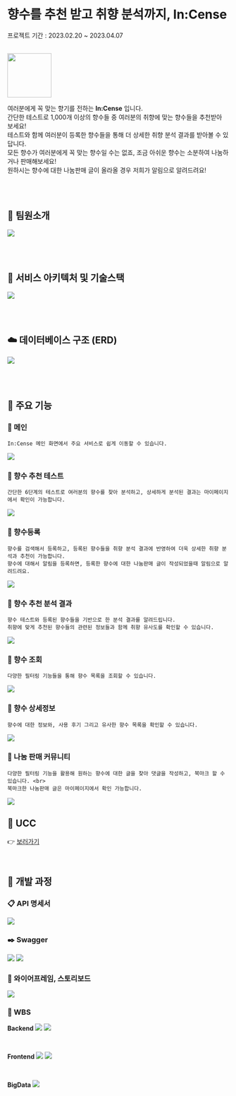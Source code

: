 # **향수를 추천 받고 취향 분석까지, In:Cense**

프로젝트 기간 : 2023.02.20 ~ 2023.04.07

<br>

<img src=".\document\images\logo.png" width="100" height="100">

<br>

여러분에게 꼭 맞는 향기를 전하는 **In:Cense** 입니다. <br>
간단한 테스트로 1,000개 이상의 향수들 중 여러분의 취향에 맞는 향수들을 추천받아 보세요! <br>
테스트와 함께 여러분이 등록한 향수들을 통해 더 상세한 취향 분석 결과를 받아볼 수 있답니다. <br> 
모든 향수가 여러분에게 꼭 맞는 향수일 수는 없죠, 조금 아쉬운 향수는 소분하여 나눔하거나 판매해보세요! <br> 
원하시는 향수에 대한 나눔판매 글이 올라올 경우 저희가 알림으로 알려드려요!


<br><br>

## 🚴 팀원소개

<img src=".\document\images\팀원소개.jpg">

<br><br>

## 🔌 서비스 아키텍처 및 기술스택
<img src=".\document\images\아키텍쳐.png">

<br><br>

## ☁️ 데이터베이스 구조 (ERD)
<img src=".\document\images\erd.jpg">


<br><br>

## 🌈 주요 기능

### **🌷 메인**
```
In:Cense 메인 화면에서 주요 서비스로 쉽게 이동할 수 있습니다.  
```
<img src=".\document\images\메인.gif">

<br>

### **🌷 향수 추천 테스트**
```
간단한 6단계의 테스트로 여러분의 향수를 찾아 분석하고, 상세하게 분석된 결과는 마이페이지에서 확인이 가능합니다. 
```
<img src=".\document\images\향수테스트.gif">

<br>


### **🌷 향수등록**
```
향수를 검색해서 등록하고, 등록된 향수들을 취향 분석 결과에 반영하여 더욱 상세한 취향 분석과 추천이 가능합니다.
향수에 대해서 알림을 등록하면, 등록한 향수에 대한 나눔판매 글이 작성되었을때 알림으로 알려드려요. 
```
<img src=".\document\images\향수등록.gif">

<br>


### **🌷 향수 추천 분석 결과**
```
향수 테스트와 등록된 향수들을 기반으로 한 분석 결과를 알려드립니다.
취향에 맞게 추천된 향수들의 관련된 정보들과 함께 취향 유사도를 확인할 수 있습니다.  
```
<img src=".\document\images\향수분석.gif">

<br>

### **🌷 향수 조회**
```
다양한 필터링 기능들을 통해 향수 목록을 조회할 수 있습니다. 
```
<img src=".\document\images\향수조회.gif">

<br>

### **🌷 향수 상세정보**
```
향수에 대한 정보와, 사용 후기 그리고 유사한 향수 목록을 확인할 수 있습니다.
```
<img src=".\document\images\향수상세정보.gif">

<br>

### **🌷 나눔 판매 커뮤니티**
```
다양한 필터링 기능을 활용해 원하는 향수에 대한 글을 찾아 댓글을 작성하고, 북마크 할 수 있습니다. <br>
북마크한 나눔판매 글은 마이페이지에서 확인 가능합니다. 
```
<img src=".\document\images\나눔판매.gif">

<br>

## 🎥 UCC
👉 [보러가기](https://github.com/yuuforest/In-Cense/blob/master/document/ucc/InCense.mp4)

<br>

## 🔬 개발 과정

### 📋 API 명세서

<!-- 두 이미지를 한 행으로 할 수 있는 최선의 사이즈 -->
<img src=".\document\images\api.PNG">

### ✒️ Swagger

<img src=".\document\images\swagger1.PNG">
<img src=".\document\images\swagger2.PNG">

### 🎨 와이어프레임, 스토리보드
<img src=".\document\images\와이어프레임.jpg">

### 🔎 WBS

**Backend**
<img src=".\document\images\wbs1.png">
<img src=".\document\images\wbs2.png">

<br>

**Frontend**
<img src=".\document\images\wbs3.png">
<img src=".\document\images\wbs4.png">

<br>

**BigData**
<img src=".\document\images\wbs5.png">


<br>